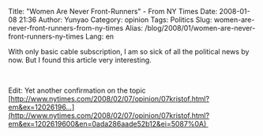 Title: "Women Are Never Front-Runners" - From NY Times
Date: 2008-01-08 21:36
Author: Yunyao
Category: opinion
Tags: Politics
Slug: women-are-never-front-runners-from-ny-times
Alias: /blog/2008/01/women-are-never-front-runners-ny-times
Lang: en

With only basic cable subscription, I am so sick of all the political news by now. But I found this article very interesting.

 

Edit: Yet another confirmation on the topic [http://www.nytimes.com/2008/02/07/opinion/07kristof.html?em&ex=12026196…](http://www.nytimes.com/2008/02/07/opinion/07kristof.html?em&ex=1202619600&en=0ada286aade52b12&ei=5087%0A) 
